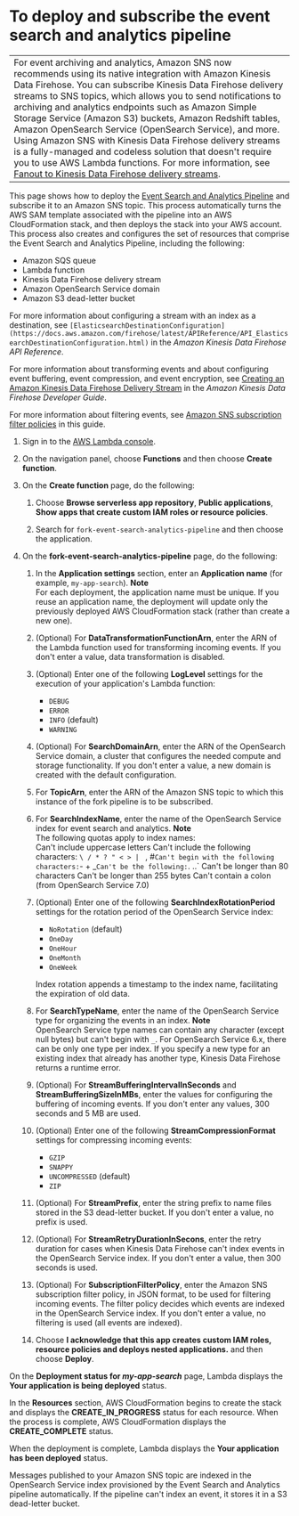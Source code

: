 # To deploy and subscribe the event search and analytics pipeline<a name="deploy-event-search-analytics-pipeline"></a>


|  | 
| --- |
| For event archiving and analytics, Amazon SNS now recommends using its native integration with Amazon Kinesis Data Firehose\. You can subscribe Kinesis Data Firehose delivery streams to SNS topics, which allows you to send notifications to archiving and analytics endpoints such as Amazon Simple Storage Service \(Amazon S3\) buckets, Amazon Redshift tables, Amazon OpenSearch Service \(OpenSearch Service\), and more\. Using Amazon SNS with Kinesis Data Firehose delivery streams is a fully\-managed and codeless solution that doesn't require you to use AWS Lambda functions\. For more information, see [Fanout to Kinesis Data Firehose delivery streams](sns-firehose-as-subscriber.md)\. | 

This page shows how to deploy the [Event Search and Analytics Pipeline](sns-fork-pipeline-as-subscriber.md#sns-fork-event-search-and-analytics-pipeline) and subscribe it to an Amazon SNS topic\. This process automatically turns the AWS SAM template associated with the pipeline into an AWS CloudFormation stack, and then deploys the stack into your AWS account\. This process also creates and configures the set of resources that comprise the Event Search and Analytics Pipeline, including the following:
+ Amazon SQS queue
+ Lambda function
+ Kinesis Data Firehose delivery stream
+ Amazon OpenSearch Service domain
+ Amazon S3 dead\-letter bucket

For more information about configuring a stream with an index as a destination, see `[ElasticsearchDestinationConfiguration](https://docs.aws.amazon.com/firehose/latest/APIReference/API_ElasticsearchDestinationConfiguration.html)` in the *Amazon Kinesis Data Firehose API Reference*\.

For more information about transforming events and about configuring event buffering, event compression, and event encryption, see [Creating an Amazon Kinesis Data Firehose Delivery Stream](https://docs.aws.amazon.com/firehose/latest/dev/basic-create.html) in the *Amazon Kinesis Data Firehose Developer Guide*\.

For more information about filtering events, see [Amazon SNS subscription filter policies](sns-subscription-filter-policies.md) in this guide\.

1. Sign in to the [AWS Lambda console](https://console.aws.amazon.com/lambda/)\.

1. On the navigation panel, choose **Functions** and then choose **Create function**\.

1. On the **Create function** page, do the following:

   1. Choose **Browse serverless app repository**, **Public applications**, **Show apps that create custom IAM roles or resource policies**\.

   1. Search for `fork-event-search-analytics-pipeline` and then choose the application\.

1. On the **fork\-event\-search\-analytics\-pipeline** page, do the following:

   1. In the **Application settings** section, enter an **Application name** \(for example, `my-app-search`\)\.
**Note**  
For each deployment, the application name must be unique\. If you reuse an application name, the deployment will update only the previously deployed AWS CloudFormation stack \(rather than create a new one\)\.

   1. \(Optional\) For **DataTransformationFunctionArn**, enter the ARN of the Lambda function used for transforming incoming events\. If you don't enter a value, data transformation is disabled\.

   1. \(Optional\) Enter one of the following **LogLevel** settings for the execution of your application's Lambda function:
      + `DEBUG`
      + `ERROR`
      + `INFO` \(default\)
      + `WARNING`

   1. \(Optional\) For **SearchDomainArn**, enter the ARN of the OpenSearch Service domain, a cluster that configures the needed compute and storage functionality\. If you don't enter a value, a new domain is created with the default configuration\.

   1. For **TopicArn**, enter the ARN of the Amazon SNS topic to which this instance of the fork pipeline is to be subscribed\.

   1. For **SearchIndexName**, enter the name of the OpenSearch Service index for event search and analytics\.
**Note**  
The following quotas apply to index names:  
Can't include uppercase letters
Can't include the following characters: `\ / * ? " < > | ` , #`
Can't begin with the following characters: `- + _`
Can't be the following: `. ..`
Can't be longer than 80 characters
Can't be longer than 255 bytes
Can't contain a colon \(from OpenSearch Service 7\.0\)

   1. \(Optional\) Enter one of the following **SearchIndexRotationPeriod** settings for the rotation period of the OpenSearch Service index:
      + `NoRotation` \(default\)
      + `OneDay`
      + `OneHour`
      + `OneMonth`
      + `OneWeek`

      Index rotation appends a timestamp to the index name, facilitating the expiration of old data\. 

   1. For **SearchTypeName**, enter the name of the OpenSearch Service type for organizing the events in an index\.
**Note**  
OpenSearch Service type names can contain any character \(except null bytes\) but can't begin with `_`\.
For OpenSearch Service 6\.x, there can be only one type per index\. If you specify a new type for an existing index that already has another type, Kinesis Data Firehose returns a runtime error\.

   1. \(Optional\) For **StreamBufferingIntervalInSeconds** and **StreamBufferingSizeInMBs**, enter the values for configuring the buffering of incoming events\. If you don't enter any values, 300 seconds and 5 MB are used\.

   1. \(Optional\) Enter one of the following **StreamCompressionFormat** settings for compressing incoming events:
      + `GZIP`
      + `SNAPPY`
      + `UNCOMPRESSED` \(default\)
      + `ZIP`

   1. \(Optional\) For **StreamPrefix**, enter the string prefix to name files stored in the S3 dead\-letter bucket\. If you don't enter a value, no prefix is used\.

   1. \(Optional\) For **StreamRetryDurationInSecons**, enter the retry duration for cases when Kinesis Data Firehose can't index events in the OpenSearch Service index\. If you don't enter a value, then 300 seconds is used\.

   1. \(Optional\) For **SubscriptionFilterPolicy**, enter the Amazon SNS subscription filter policy, in JSON format, to be used for filtering incoming events\. The filter policy decides which events are indexed in the OpenSearch Service index\. If you don't enter a value, no filtering is used \(all events are indexed\)\.

   1. Choose **I acknowledge that this app creates custom IAM roles, resource policies and deploys nested applications\.** and then choose **Deploy**\.

On the **Deployment status for *my\-app\-search*** page, Lambda displays the **Your application is being deployed** status\.

In the **Resources** section, AWS CloudFormation begins to create the stack and displays the **CREATE\_IN\_PROGRESS** status for each resource\. When the process is complete, AWS CloudFormation displays the **CREATE\_COMPLETE** status\.

When the deployment is complete, Lambda displays the **Your application has been deployed** status\.

Messages published to your Amazon SNS topic are indexed in the OpenSearch Service index provisioned by the Event Search and Analytics pipeline automatically\. If the pipeline can't index an event, it stores it in a S3 dead\-letter bucket\.